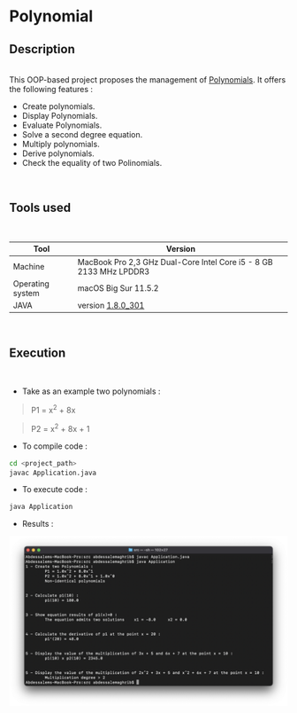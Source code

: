 # Polynomial

## Description

\
This OOP-based project proposes the management of [Polynomials](https://en.wikipedia.org/wiki/Polynomial). It offers the following features :

- Create polynomials.
- Display Polynomials.
- Evaluate Polynomials.
- Solve a second degree equation.
- Multiply polynomials.
- Derive polynomials.
- Check the equality of two Polinomials.

\
<spcace>

## Tools used

\
<spcace>

| Tool | Version |
| ----------- | ----------- |
| Machine | MacBook Pro 2,3 GHz Dual-Core Intel Core i5 - 8 GB 2133 MHz LPDDR3 |
| Operating system | macOS Big Sur 11.5.2 |
| JAVA | version [1.8.0_301](https://www.java.com/en/download/manual.jsp) |

\
<spcace>

## Execution

\
<spcace>

- Take as an example two polynomials :

> P1 = x<sup>2</sup> + 8x

> P2 = x<sup>2</sup> + 8x + 1

- To compile code :

```sh
cd <project_path>
javac Application.java
```

- To execute code :

```sh
java Application
```

- Results :

![Infix To Postfix Execution](./execution/polynomial.png "Polynomial")